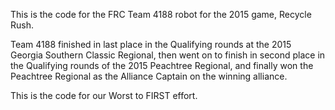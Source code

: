 This is the code for the FRC Team 4188 robot for the 2015 game, Recycle Rush.

Team 4188 finished in last place in the Qualifying rounds at the 2015 Georgia Southern Classic Regional, then went on to finish
in second place in the Qualifying rounds of the 2015 Peachtree Regional, and finally won the Peachtree Regional as the 
Alliance Captain on the winning alliance.

This is the code for our Worst to FIRST effort.
